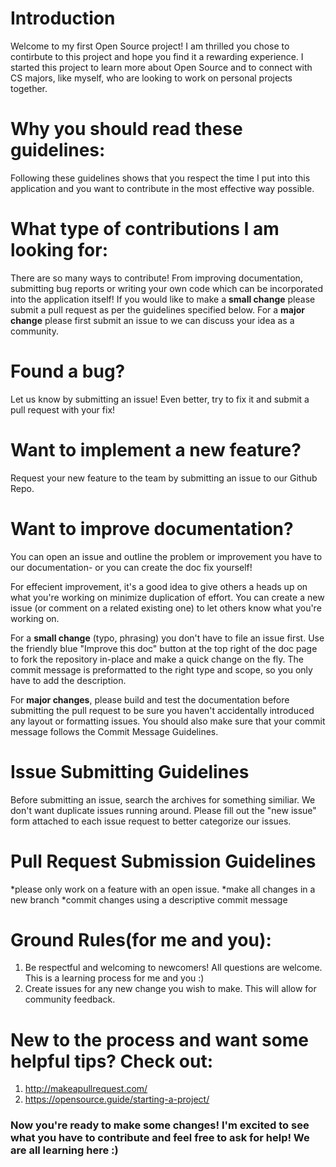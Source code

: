 # Introduction
 Welcome to my first Open Source project! I am thrilled you chose to contirbute to this project and hope you find it a rewarding experience. I started this project to learn more about Open Source and to connect with CS majors, like myself, who are looking to work on personal projects together.

# Why you should read these guidelines:
 Following these guidelines shows that you respect the time I put into this application and you want to contribute in the most effective way possible.

# What type of contributions I am looking for:
 There are so many ways to contribute! From improving documentation, submitting bug reports or writing your own code which can be incorporated into the application itself! If you would like to make a **small change** please submit a pull request as per the guidelines specified below. For a **major change** please first submit an issue to we can discuss your idea as a community. 
 
 # Found a bug? 
  Let us know by submitting an issue! Even better, try to fix it and submit a pull request with your fix!
 
 # Want to implement a new feature?
  Request your new feature to the team by submitting an issue to our Github Repo.
  
 # Want to improve documentation?
  You can open an issue and outline the problem or improvement you have to our documentation- or you can create the doc fix yourself!

For effecient improvement, it's a good idea to give others a heads up on what you're working on minimize duplication of effort. You can create a new issue (or comment on a related existing one) to let others know what you're working on.

For a **small change** (typo, phrasing) you don't have to file an issue first. Use the friendly blue "Improve this doc" button at the top right of the doc page to fork the repository in-place and make a quick change on the fly. The commit message is preformatted to the right type and scope, so you only have to add the description.

For **major changes**, please build and test the documentation before submitting the pull request to be sure you haven't accidentally introduced any layout or formatting issues. You should also make sure that your commit message follows the Commit Message Guidelines.
  
 # Issue Submitting Guidelines
  Before submitting an issue, search the archives for something similiar. We don't want duplicate issues running around. Please fill out the "new issue" form attached to each issue request to better categorize our issues.
  
  # Pull Request Submission Guidelines
  *please only work on a feature with an open issue.
  *make all changes in a new branch
  *commit changes using a descriptive commit message

# Ground Rules(for me and you):
1. Be respectful and welcoming to newcomers! All questions are welcome. This is a learning process for me and you :)
2. Create issues for any new change you wish to make. This will allow for community feedback.

# New to the process and want some helpful tips? Check out: 
 1. http://makeapullrequest.com/
 2. https://opensource.guide/starting-a-project/

### Now you're ready to make some changes! I'm excited to see what you have to contribute and feel free to ask for help! We are all learning here :) 

